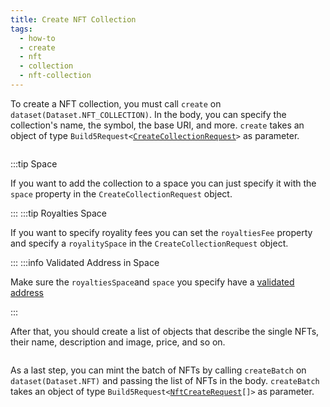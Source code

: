 ```yaml
---
title: Create NFT Collection
tags:
  - how-to
  - create
  - nft
  - collection
  - nft-collection
---
```


To create a NFT collection, you must call `create` on `dataset(Dataset.NFT_COLLECTION)`. In the body, you can specify the collection's name, the symbol, the base URI, and more.
`create` takes an object of type `Build5Request<`[`CreateCollectionRequest`](../../../reference-api/interfaces/interfaces_doc.CreateCollectionRequest.md)`>` as parameter.

```tsx file=../../../../../packages/sdk/examples/nft/https/create_collection.ts#L18-L43
```
:::tip Space

If you want to add the collection to a space you can just specify it with the `space` property in the `CreateCollectionRequest` object.

:::
:::tip Royalties Space

If you want to specify royality fees you can set the `royaltiesFee` property and specify a `royalitySpace` in the `CreateCollectionRequest` object.

:::
:::info Validated Address in Space

Make sure the `royaltiesSpace`and `space` you specify have a [validated address](../../dao-management/space/how-to/validate-address.md)

:::

After that, you should create a list of objects that describe the single NFTs, their name, description and image, price, and so on.

```tsx file=../../../../../packages/sdk/examples/nft/https/create_collection.ts#L49-L64
```

As a last step, you can mint the batch of NFTs by calling `createBatch` on `dataset(Dataset.NFT)` and passing the list of NFTs in the body.
`createBatch` takes an object of type `Build5Request<`[`NftCreateRequest`](../../../reference-api/interfaces/interfaces_doc.NftCreateRequest.md)`[]>` as parameter.

```tsx file=../../../../../packages/sdk/examples/nft/https/create_collection.ts#L66-L77
```
